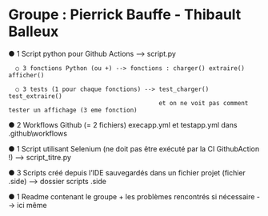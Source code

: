 # Groupe : Pierrick Bauffe - Thibault Balleux

● 1 Script python pour Github Actions --> script.py

      ○ 3 fonctions Python (ou +) --> fonctions : charger() extraire() afficher()

      ○ 3 tests (1 pour chaque fonctions) --> test_charger() test_extraire() 
                                              et on ne voit pas comment tester un affichage (3 eme fonction)

● 2 Workflows Github (= 2 fichiers)  execapp.yml et testapp.yml dans .github\workflows

● 1 Script utilisant Selenium (ne doit pas être exécuté par la CI GithubAction !) --> script_titre.py

● 3 Scripts créé depuis l’IDE sauvegardés dans un fichier projet (fichier .side) --> dossier scripts .side

● 1 Readme contenant le groupe + les problèmes rencontrés si nécessaire --> ici même
